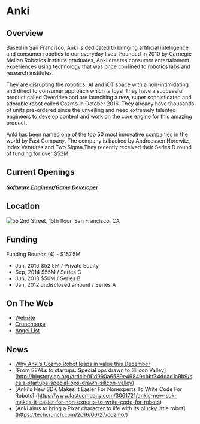 # Anki
## Overview
Based in San Francisco, Anki is dedicated to bringing artificial intelligence and consumer robotics to our everyday lives. Founded in 2010 by Carnegie Mellon Robotics Institute graduates, Anki creates consumer entertainment experiences using technology that was once confined to robotics labs and research institutes.

They are disrupting the robotics, AI and iOT space with a non-intimidating and direct to consumer approach which is toys! They have a successful product called Overdrive and are launching a new, super sophisticated and adorable robot called Cozmo in October 2016. They already have thousands of units pre-ordered since the unveiling and need extremely talented engineers to develop content and work on the core engine for this amazing product.

Anki has been named one of the top 50 most innovative companies in the world by Fast Company. The company is backed by Andreessen Horowitz, Index Ventures and Two Sigma.They recently received their Series D round of funding for over $52M.

## Current Openings
##### [Software Engineer/Game Developer](https://github.com/the31337/jobs/blob/master/anki/software-engineer-game-developer.md)

## Location
![55 2nd Street, 15th floor, San Francisco, CA](https://maps.googleapis.com/maps/api/staticmap?center=55+2nd+Street,+15th+floor,+San+Francisco,+CA&zoom=13&scale=false&size=600x300&maptype=roadmap&format=png&visual_refresh=true)

## Funding
Funding Rounds (4) - $157.5M
+ Jun, 2016	$52.5M / Private Equity
+ Sep, 2014	$55M / Series C
+ Jun, 2013	$50M / Series B
+ Jan, 2012	undisclosed amount / Series A

## On The Web
+ [Website](http://anki.com/)
+ [Crunchbase](https://www.crunchbase.com/organization/anki#/entity)
+ [Angel List](https://angel.co/anki-1)

## News
+ [Why Anki’s Cozmo Robot leaps in value this December](https://www.slashgear.com/why-ankis-cozmo-robot-leaps-in-value-this-december-21464841/)
+ [From SEALs to startups: Special ops drawn to Silicon Valley] (http://bigstory.ap.org/article/d1d990a6589e49849cbbf34ddad1a9b9/seals-startups-special-ops-drawn-silicon-valley)
+ [Anki's New SDK Makes It Easier For Nonexperts To Write Code For Robots] (https://www.fastcompany.com/3061721/ankis-new-sdk-makes-it-easier-for-non-experts-to-write-code-for-robots)
+ [Anki aims to bring a Pixar character to life with its plucky little robot] (https://techcrunch.com/2016/06/27/cozmo/)
